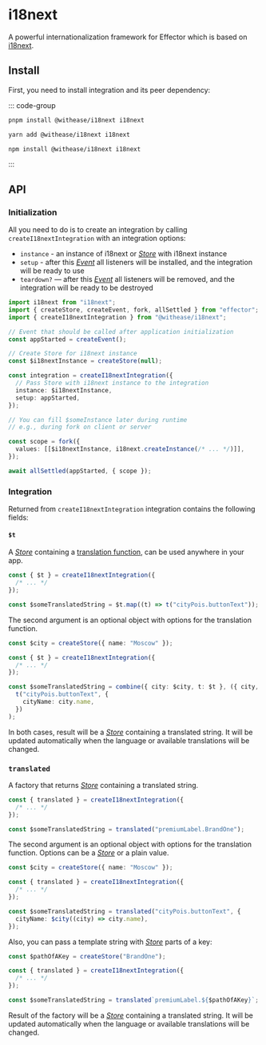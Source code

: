 # i18next

A powerful internationalization framework for Effector which is based on [i18next](https://www.i18next.com/).

## Install

First, you need to install integration and its peer dependency:

::: code-group

```sh [pnpm]
pnpm install @withease/i18next i18next
```

```sh [yarn]
yarn add @withease/i18next i18next
```

```sh [npm]
npm install @withease/i18next i18next
```

:::

## API

### Initialization

All you need to do is to create an integration by calling `createI18nextIntegration` with an integration options:

- `instance` - an instance of i18next or [_Store_](https://effector.dev/docs/api/effector/store) with i18next instance
- `setup` - after this [_Event_](https://effector.dev/docs/api/effector/event) all listeners will be installed, and the integration will be ready to use
- `teardown?` — after this [_Event_](https://effector.dev/docs/api/effector/event) all listeners will be removed, and the integration will be ready to be destroyed

```ts
import i18next from "i18next";
import { createStore, createEvent, fork, allSettled } from "effector";
import { createI18nextIntegration } from "@withease/i18next";

// Event that should be called after application initialization
const appStarted = createEvent();

// Create Store for i18next instance
const $i18nextInstance = createStore(null);

const integration = createI18nextIntegration({
  // Pass Store with i18next instance to the integration
  instance: $i18nextInstance,
  setup: appStarted,
});

// You can fill $someInstance later during runtime
// e.g., during fork on client or server

const scope = fork({
  values: [[$i18nextInstance, i18next.createInstance(/* ... */)]],
});

await allSettled(appStarted, { scope });
```

### Integration

Returned from `createI18nextIntegration` integration contains the following fields:

#### `$t`

A [_Store_](https://effector.dev/docs/api/effector/store) containing a [translation function](https://www.i18next.com/overview/api#t), can be used anywhere in your app.

```ts
const { $t } = createI18nextIntegration({
  /* ... */
});

const $someTranslatedString = $t.map((t) => t("cityPois.buttonText"));
```

The second argument is an optional object with options for the translation function.

```ts
const $city = createStore({ name: "Moscow" });

const { $t } = createI18nextIntegration({
  /* ... */
});

const $someTranslatedString = combine({ city: $city, t: $t }, ({ city, t }) =>
  t("cityPois.buttonText", {
    cityName: city.name,
  })
);
```

In both cases, result will be a [_Store_](https://effector.dev/docs/api/effector/store) containing a translated string. It will be updated automatically when the language or available translations will be changed.

### `translated`

A factory that returns [_Store_](https://effector.dev/docs/api/effector/store) containing a translated string.

```ts
const { translated } = createI18nextIntegration({
  /* ... */
});

const $someTranslatedString = translated("premiumLabel.BrandOne");
```

The second argument is an optional object with options for the translation function. Options can be a [_Store_](https://effector.dev/docs/api/effector/store) or a plain value.

```ts
const $city = createStore({ name: "Moscow" });

const { translated } = createI18nextIntegration({
  /* ... */
});

const $someTranslatedString = translated("cityPois.buttonText", {
  cityName: $city((city) => city.name),
});
```

Also, you can pass a template string with [_Store_](https://effector.dev/docs/api/effector/store) parts of a key:

```ts
const $pathOfAKey = createStore("BrandOne");

const { translated } = createI18nextIntegration({
  /* ... */
});

const $someTranslatedString = translated`premiumLabel.${$pathOfAKey}`;
```

Result of the factory will be a [_Store_](https://effector.dev/docs/api/effector/store) containing a translated string. It will be updated automatically when the language or available translations will be changed.
